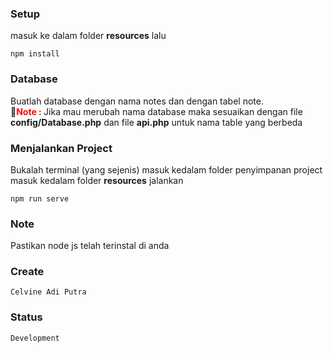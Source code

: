 ### Setup
masuk ke dalam folder <b>resources</b> lalu 
```
npm install
```

### Database
Buatlah database dengan nama notes dan dengan tabel note. <br>
&#x1F34E;<b style='color:red'>Note : </b> Jika mau merubah nama database maka sesuaikan dengan file <b>config/Database.php</b> dan file <b>api.php</b> untuk nama table yang berbeda

### Menjalankan Project
Bukalah terminal (yang sejenis) masuk kedalam folder penyimpanan project masuk kedalam folder <b>resources</b> jalankan 
```
npm run serve
```

### Note
Pastikan node js telah terinstal di anda


### Create
```
Celvine Adi Putra
```

### Status
```
Development
```
